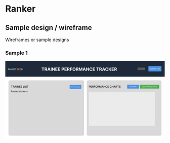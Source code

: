 # Ranker

## Sample design / wireframe
Wireframes or sample designs

### Sample 1
![Sample 1 minor changes to initial design](./assets/Frame%201.png)

<!-- ### Sample 2
![Sample 2 - few changes to initial design layout](./assets/Frame%202.jpg)

### Sample 3
![Sample 1 - significant changes to layout](./assets/Frame%203.jpg) -->
